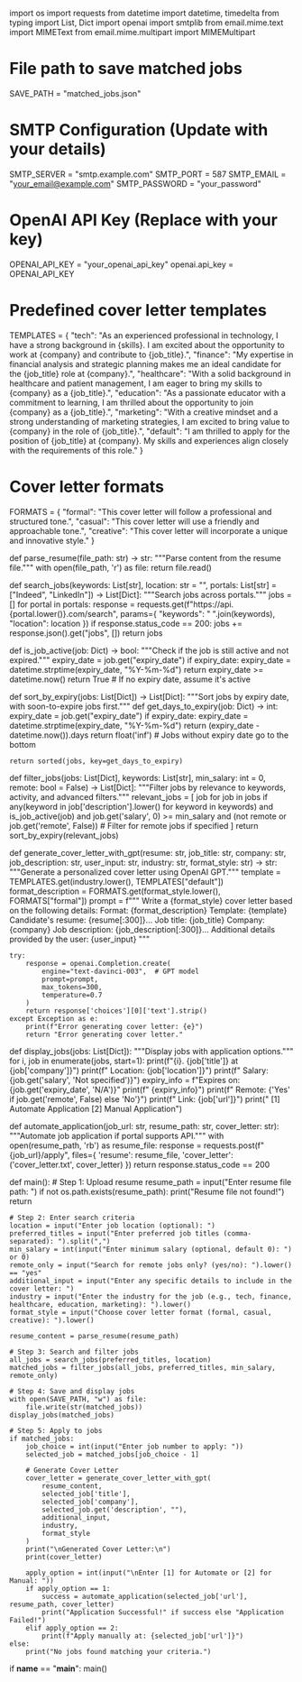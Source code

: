 import os
import requests
from datetime import datetime, timedelta
from typing import List, Dict
import openai
import smtplib
from email.mime.text import MIMEText
from email.mime.multipart import MIMEMultipart

# File path to save matched jobs
SAVE_PATH = "matched_jobs.json"

# SMTP Configuration (Update with your details)
SMTP_SERVER = "smtp.example.com"
SMTP_PORT = 587
SMTP_EMAIL = "your_email@example.com"
SMTP_PASSWORD = "your_password"

# OpenAI API Key (Replace with your key)
OPENAI_API_KEY = "your_openai_api_key"
openai.api_key = OPENAI_API_KEY

# Predefined cover letter templates
TEMPLATES = {
    "tech": "As an experienced professional in technology, I have a strong background in {skills}. I am excited about the opportunity to work at {company} and contribute to {job_title}.",
    "finance": "My expertise in financial analysis and strategic planning makes me an ideal candidate for the {job_title} role at {company}.",
    "healthcare": "With a solid background in healthcare and patient management, I am eager to bring my skills to {company} as a {job_title}.",
    "education": "As a passionate educator with a commitment to learning, I am thrilled about the opportunity to join {company} as a {job_title}.",
    "marketing": "With a creative mindset and a strong understanding of marketing strategies, I am excited to bring value to {company} in the role of {job_title}.",
    "default": "I am thrilled to apply for the position of {job_title} at {company}. My skills and experiences align closely with the requirements of this role."
}

# Cover letter formats
FORMATS = {
    "formal": "This cover letter will follow a professional and structured tone.",
    "casual": "This cover letter will use a friendly and approachable tone.",
    "creative": "This cover letter will incorporate a unique and innovative style."
}

def parse_resume(file_path: str) -> str:
    """Parse content from the resume file."""
    with open(file_path, 'r') as file:
        return file.read()

def search_jobs(keywords: List[str], location: str = "", portals: List[str] = ["Indeed", "LinkedIn"]) -> List[Dict]:
    """Search jobs across portals."""
    jobs = []
    for portal in portals:
        response = requests.get(f"https://api.{portal.lower()}.com/search", params={
            "keywords": " ".join(keywords),
            "location": location
        })
        if response.status_code == 200:
            jobs += response.json().get("jobs", [])
    return jobs

def is_job_active(job: Dict) -> bool:
    """Check if the job is still active and not expired."""
    expiry_date = job.get("expiry_date")
    if expiry_date:
        expiry_date = datetime.strptime(expiry_date, "%Y-%m-%d")
        return expiry_date >= datetime.now()
    return True  # If no expiry date, assume it's active

def sort_by_expiry(jobs: List[Dict]) -> List[Dict]:
    """Sort jobs by expiry date, with soon-to-expire jobs first."""
    def get_days_to_expiry(job: Dict) -> int:
        expiry_date = job.get("expiry_date")
        if expiry_date:
            expiry_date = datetime.strptime(expiry_date, "%Y-%m-%d")
            return (expiry_date - datetime.now()).days
        return float('inf')  # Jobs without expiry date go to the bottom
    
    return sorted(jobs, key=get_days_to_expiry)

def filter_jobs(jobs: List[Dict], keywords: List[str], min_salary: int = 0, remote: bool = False) -> List[Dict]:
    """Filter jobs by relevance to keywords, activity, and advanced filters."""
    relevant_jobs = [
        job for job in jobs
        if any(keyword in job['description'].lower() for keyword in keywords)
        and is_job_active(job)
        and job.get('salary', 0) >= min_salary
        and (not remote or job.get('remote', False))  # Filter for remote jobs if specified
    ]
    return sort_by_expiry(relevant_jobs)

def generate_cover_letter_with_gpt(resume: str, job_title: str, company: str, job_description: str, user_input: str, industry: str, format_style: str) -> str:
    """Generate a personalized cover letter using OpenAI GPT."""
    template = TEMPLATES.get(industry.lower(), TEMPLATES["default"])
    format_description = FORMATS.get(format_style.lower(), FORMATS["formal"])
    prompt = f"""
    Write a {format_style} cover letter based on the following details:
    Format: {format_description}
    Template: {template}
    Candidate's resume: {resume[:300]}...
    Job title: {job_title}
    Company: {company}
    Job description: {job_description[:300]}...
    Additional details provided by the user: {user_input}
    """
    
    try:
        response = openai.Completion.create(
            engine="text-davinci-003",  # GPT model
            prompt=prompt,
            max_tokens=300,
            temperature=0.7
        )
        return response['choices'][0]['text'].strip()
    except Exception as e:
        print(f"Error generating cover letter: {e}")
        return "Error generating cover letter."

def display_jobs(jobs: List[Dict]):
    """Display jobs with application options."""
    for i, job in enumerate(jobs, start=1):
        print(f"{i}. {job['title']} at {job['company']}")
        print(f"   Location: {job['location']}")
        print(f"   Salary: {job.get('salary', 'Not specified')}")
        expiry_info = f"Expires on: {job.get('expiry_date', 'N/A')}"
        print(f"   {expiry_info}")
        print(f"   Remote: {'Yes' if job.get('remote', False) else 'No'}")
        print(f"   Link: {job['url']}")
        print("   [1] Automate Application  [2] Manual Application")

def automate_application(job_url: str, resume_path: str, cover_letter: str):
    """Automate job application if portal supports API."""
    with open(resume_path, 'rb') as resume_file:
        response = requests.post(f"{job_url}/apply", files={
            'resume': resume_file,
            'cover_letter': ('cover_letter.txt', cover_letter)
        })
    return response.status_code == 200

def main():
    # Step 1: Upload resume
    resume_path = input("Enter resume file path: ")
    if not os.path.exists(resume_path):
        print("Resume file not found!")
        return

    # Step 2: Enter search criteria
    location = input("Enter job location (optional): ")
    preferred_titles = input("Enter preferred job titles (comma-separated): ").split(",")
    min_salary = int(input("Enter minimum salary (optional, default 0): ") or 0)
    remote_only = input("Search for remote jobs only? (yes/no): ").lower() == "yes"
    additional_input = input("Enter any specific details to include in the cover letter: ")
    industry = input("Enter the industry for the job (e.g., tech, finance, healthcare, education, marketing): ").lower()
    format_style = input("Choose cover letter format (formal, casual, creative): ").lower()

    resume_content = parse_resume(resume_path)

    # Step 3: Search and filter jobs
    all_jobs = search_jobs(preferred_titles, location)
    matched_jobs = filter_jobs(all_jobs, preferred_titles, min_salary, remote_only)

    # Step 4: Save and display jobs
    with open(SAVE_PATH, "w") as file:
        file.write(str(matched_jobs))
    display_jobs(matched_jobs)

    # Step 5: Apply to jobs
    if matched_jobs:
        job_choice = int(input("Enter job number to apply: "))
        selected_job = matched_jobs[job_choice - 1]

        # Generate Cover Letter
        cover_letter = generate_cover_letter_with_gpt(
            resume_content, 
            selected_job['title'], 
            selected_job['company'], 
            selected_job.get('description', ""), 
            additional_input,
            industry,
            format_style
        )
        print("\nGenerated Cover Letter:\n")
        print(cover_letter)

        apply_option = int(input("\nEnter [1] for Automate or [2] for Manual: "))
        if apply_option == 1:
            success = automate_application(selected_job['url'], resume_path, cover_letter)
            print("Application Successful!" if success else "Application Failed!")
        elif apply_option == 2:
            print(f"Apply manually at: {selected_job['url']}")
    else:
        print("No jobs found matching your criteria.")

if __name__ == "__main__":
    main()

